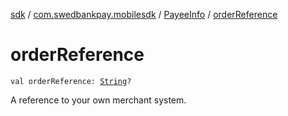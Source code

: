 [sdk](../../index.md) / [com.swedbankpay.mobilesdk](../index.md) / [PayeeInfo](index.md) / [orderReference](./order-reference.md)

# orderReference

`val orderReference: `[`String`](https://kotlinlang.org/api/latest/jvm/stdlib/kotlin/-string/index.html)`?`

A reference to your own merchant system.

